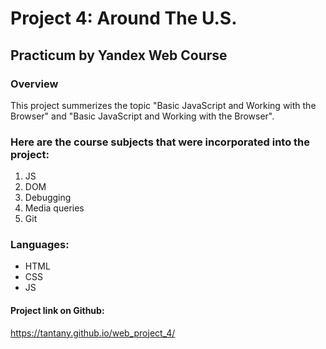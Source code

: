 # Project 4: Around The U.S.
## Practicum by Yandex Web Course

### Overview
This project summerizes the topic "Basic JavaScript and Working with the Browser" and "Basic JavaScript and Working with the Browser".

### Here are the course subjects that were incorporated into the project:
1. JS
2. DOM
3. Debugging
4. Media queries
5. Git

### Languages:
- HTML
- CSS
- JS

#### Project link on Github:
https://tantany.github.io/web_project_4/
